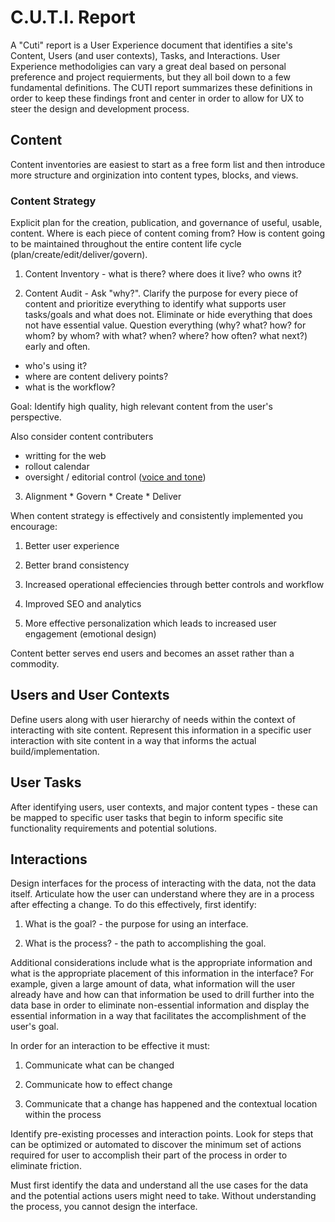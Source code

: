 # C.U.T.I. Report
A "Cuti" report is a User Experience document that identifies a site's Content, Users (and user contexts), Tasks, and Interactions. User Experience methodoligies can vary a great deal based on personal preference and project requierments, but they all boil down to a few fundamental definitions. The CUTI report summarizes these definitions in order to keep these findings front and center in order to allow for UX to steer the design and development process.

## Content
Content inventories are easiest to start as a free form list and then introduce more structure and orginization into content types, blocks, and views.

### Content Strategy
Explicit plan for the creation, publication, and governance of useful, usable, content. Where is each piece of content coming from? How is content going to be maintained throughout the entire content life cycle (plan/create/edit/deliver/govern). 

  1. Content Inventory - what is there? where does it live? who owns it?   
  
  2. Content Audit - Ask "why?". Clarify the purpose for every piece of content and prioritize everything to identify what supports user tasks/goals and what does not. Eliminate or hide everything that does not have essential value. Question everything (why? what? how? for whom? by whom? with what? when? where? how often? what next?) early and often.
  * who's using it?
  * where are content delivery points?
  * what is the workflow?

Goal: Identify high quality, high relevant content from the user's perspective.

Also consider content contributers
  * writting for the web
  * rollout calendar
  * oversight / editorial control ([voice and tone](http://voiceandtone.com/))

  3. Alignment 
    * Govern
    * Create
    * Deliver

When content strategy is effectively and consistently implemented you encourage:

  1. Better user experience
  
  2. Better brand consistency
  
  3. Increased operational effeciencies through better controls and workflow
  
  4. Improved SEO and analytics
  
  5. More effective personalization which leads to increased user engagement (emotional design)

Content better serves end users and becomes an asset rather than a commodity. 


## Users and User Contexts

Define users along with user hierarchy of needs within the context of interacting with site content. Represent this information in a specific user interaction with site content in a way that informs the actual build/implementation. 

## User Tasks
After identifying users, user contexts, and major content types - these can be mapped to specific user tasks that begin to inform specific site functionality requirements and potential solutions.

## Interactions
Design interfaces for the process of interacting with the data, not the data itself. Articulate how the user can understand where they are in a process after effecting a change. To do this effectively, first identify:

  1. What is the goal? - the purpose for using an interface.
  
  2. What is the process? - the path to accomplishing the goal.

Additional considerations include what is the appropriate information and what is the appropriate placement of this information in the interface? For example, given a large amount of data, what information will the user already have and how can that information be used to drill further into the data base in order to eliminate non-essential information and display the essential information in a way that facilitates the accomplishment of the user's goal.

In order for an interaction to be effective it must:

  1. Communicate what can be changed

  2. Communicate how to effect change

  3. Communicate that a change has happened and the contextual location within the process

Identify pre-existing processes and interaction points.  Look for steps that can be optimized or automated to discover the minimum set of actions required for user to accomplish their part of the process in order to eliminate friction.

Must first identify the data and understand all the use cases for the data and the potential actions users might need to take.  Without understanding the process, you cannot design the interface.

